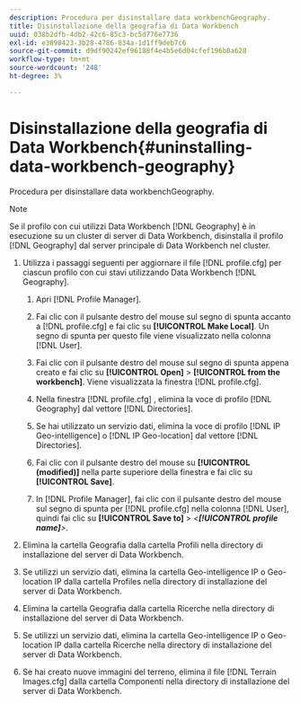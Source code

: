 ```yaml
---
description: Procedura per disinstallare data workbenchGeography.
title: Disinstallazione della geografia di Data Workbench
uuid: 038b2dfb-4db2-42c6-85c3-bc5d776e7736
exl-id: e3898423-3b28-4786-834a-1d1ff9deb7c6
source-git-commit: d9df90242ef96188f4e4b5e6d04cfef196b0a628
workflow-type: tm+mt
source-wordcount: '248'
ht-degree: 3%

---
```


# Disinstallazione della geografia di Data Workbench{#uninstalling-data-workbench-geography}

Procedura per disinstallare data workbenchGeography.

>[!NOTE]
>
>Se il profilo con cui utilizzi Data Workbench [!DNL Geography] è in esecuzione su un cluster di server di Data Workbench, disinstalla il profilo [!DNL Geography] dal server principale di Data Workbench nel cluster.

1. Utilizza i passaggi seguenti per aggiornare il file [!DNL profile.cfg] per ciascun profilo con cui stavi utilizzando Data Workbench [!DNL Geography].

   1. Apri [!DNL Profile Manager].
   1. Fai clic con il pulsante destro del mouse sul segno di spunta accanto a [!DNL profile.cfg] e fai clic su **[!UICONTROL Make Local]**. Un segno di spunta per questo file viene visualizzato nella colonna [!DNL User].

   1. Fai clic con il pulsante destro del mouse sul segno di spunta appena creato e fai clic su **[!UICONTROL Open]** > **[!UICONTROL from the workbench]**. Viene visualizzata la finestra [!DNL profile.cfg].

   1. Nella finestra [!DNL profile.cfg] , elimina la voce di profilo [!DNL Geography] dal vettore [!DNL Directories].

   1. Se hai utilizzato un servizio dati, elimina la voce di profilo [!DNL IP Geo-intelligence] o [!DNL IP Geo-location] dal vettore [!DNL Directories].

   1. Fai clic con il pulsante destro del mouse su **[!UICONTROL (modified)]** nella parte superiore della finestra e fai clic su **[!UICONTROL Save]**.

   1. In [!DNL Profile Manager], fai clic con il pulsante destro del mouse sul segno di spunta per [!DNL profile.cfg] nella colonna [!DNL User], quindi fai clic su **[!UICONTROL Save to]** > *&lt;**[!UICONTROL profile name]**>*.

1. Elimina la cartella Geografia dalla cartella Profili nella directory di installazione del server di Data Workbench.
1. Se utilizzi un servizio dati, elimina la cartella Geo-intelligence IP o Geo-location IP dalla cartella Profiles nella directory di installazione del server di Data Workbench.
1. Elimina la cartella Geografia dalla cartella Ricerche nella directory di installazione del server di Data Workbench.
1. Se utilizzi un servizio dati, elimina la cartella Geo-intelligence IP o Geo-location IP dalla cartella Ricerche nella directory di installazione del server di Data Workbench.
1. Se hai creato nuove immagini del terreno, elimina il file [!DNL Terrain Images.cfg] dalla cartella Componenti nella directory di installazione del server di Data Workbench.
